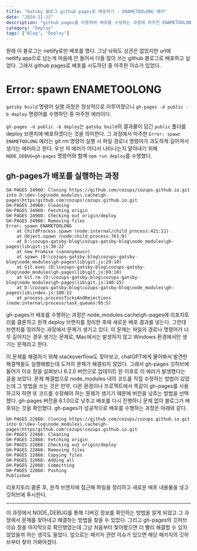 ```yaml
---
title: "Gatsby 블로그 github pages로 배포하기 - ENAMETOOLONG 에러"
date: "2024-11-22"
description: "github pages를 이용하여 배포를 수정하는 과정에 마주친 ENAMETOOLONG 에러 해결 과정"
category: "Deploy"
tags: ["Blog", "Deploy"]
---
```


원래 이 블로그는 netlify로만 배포를 했다. 그냥 놔둬도 상관은 없었지만 url에 netlify.app으로 남는게 마음에 안 들어서 다들 많이 쓰는 github 블로그로 배포하고 싶었다. 그래서 github pages로 배포를 시도하던 중 마주한 이슈가 있었다.

# Error: spawn ENAMETOOLONG

`gatsby build` 명령어 실행 과정은 정상적으로 이루어졌으나 `gh-pages -d public -b deploy` 명령어를 수행하던 중 마주한 에러이다.

`gh-pages -d public -b deploy`는 `gatsby build`의 결과물이 담긴 `public` 폴더를 deploy 브랜치에 배포하겠다는 것을 의미한다. 그 과정에서 마주한 `Error: spawn ENAMETOOLONG` 에러는 git rm 명령어 실행 시 파일 경로나 명령어가 과도하게 길어져서 생기는 에러라고 한다.
우선 저 에러가 어디서 나타나는지 알아내기 위해 `NODE_DEBUG=gh-pages` 명령어와 함께 `npm run deploy`를 수행했다.

## gh-pages가 배포를 실행하는 과정

```text
GH-PAGES 24960: Cloning https://github.com/cozups/cozups.github.io.git into D:\dev-log\node_modules\.cache\gh-pages\https!github.com!cozups!cozups.github.io.git
GH-PAGES 24960: Cleaning
GH-PAGES 24960: Fetching origin
GH-PAGES 24960: Checking out origin/deploy
GH-PAGES 24960: Removing files
Error: spawn ENAMETOOLONG
    at ChildProcess.spawn (node:internal/child_process:421:11)
    at Object.spawn (node:child_process:761:9)
    at D:\cozups-gatsby-blog\cozups-gatsby-blog\node_modules\gh-pages\lib\git.js:30:22
    at new Promise (<anonymous>)
    at spawn (D:\cozups-gatsby-blog\cozups-gatsby-blog\node_modules\gh-pages\lib\git.js:29:10)
    at Git.exec (D:\cozups-gatsby-blog\cozups-gatsby-blog\node_modules\gh-pages\lib\git.js:69:10)
    at Git.rm (D:\cozups-gatsby-blog\cozups-gatsby-blog\node_modules\gh-pages\lib\git.js:146:15)
    at D:\cozups-gatsby-blog\cozups-gatsby-blog\node_modules\gh-pages\lib\index.js:180:22
    at process.processTicksAndRejections (node:internal/process/task_queues:95:5)
```

gh-pages가 배포를 수행하는 과정은 node_modules\.cache\gh-pages에 리포지토리를 클론하고 원격 deploy 브랜치를 정리한 후에 새로운 배포 결과를 넣는다. 그런데 브랜치를 정리하는 과정에서 문제가 생기고 있다. 이 문제는 파일의 경로나 명령어가 너무 길어지는 경우 생기는 문제로, Mac에서는 발생하지 않고 Windows 환경에서만 생기는 문제라고 한다.

이 문제를 해결하기 위해 stackoverflow도 찾아보고, chatGPT에게 물어봐서 발견한 해결책들도 실행해봤는데 도저히 문제가 해결되지 않았다. 그래서 gh-pages 깃허브에 들어가 이슈 창을 살펴보니 6.2.0 버전으로 업데이트 한 이후로 이 에러가 발생했다는 글을 보았다. 문제 해결법으로 node_modules 내의 코드를 직접 수정하는 방법이 있었는데 그 방법을 쓰는 것은 만약, 다른 환경이나 프로젝트에서 똑같이 gh-pages를 사용하고자 하면 또 코드를 수정해야 하는 문제가 생기기 때문에 버전을 낮추는 방법을 선택했다.
gh-pages 버전을 6.1.0으로 낮추고 배포를 다시 진행하니 문제 없이 블로그가 배포되는 것을 확인했다. gh-pages가 성공적으로 배포를 수행하는 과정은 아래와 같다.

```text
GH-PAGES 22868: Cloning https://github.com/cozups/cozups.github.io.git into D:\dev-log\node_modules\.cache\gh-pages\https!github.com!cozups!cozups.github.io.git
GH-PAGES 22868: Cleaning
GH-PAGES 22868: Fetching origin
GH-PAGES 22868: Checking out origin/deploy
GH-PAGES 22868: Removing files
GH-PAGES 22868: Copying files
GH-PAGES 22868: Adding all
GH-PAGES 22868: Committing
GH-PAGES 22868: Pushing
Published
```

리포지토리 클론 후, 원격 브랜치에 접근해 파일을 정리하고 새로운 배포 내용물을 넣고 깃허브에 푸시한다.

---

이 과정에서 NODE_DEBUG를 통해 디버깅 정보를 확인하는 방법을 알게 되었고 그 과정에서 문제를 찾아내고 해결하는 방법을 찾을 수 있었다. 그리고 gh-pages의 깃허브 이슈 창을 마지막으로 확인했었는데 그냥 처음부터 찾아봤으면 더 빨리 해결할 수 있지 않았을까 하는 생각도 들었다. 앞으로는 패키지 관련 이슈가 있으면 해당 패키지의 깃허브부터 찾아 가봐야겠다.
